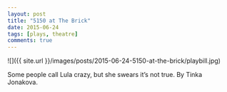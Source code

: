 ```yaml
---
layout: post
title: "5150 at The Brick"
date: 2015-06-24
tags: [plays, theatre]
comments: true
---
```

![]({{ site.url }}/images/posts/2015-06-24-5150-at-the-brick/playbill.jpg)

Some people call Lula crazy, but she swears it’s not true. By Tinka Jonakova.
